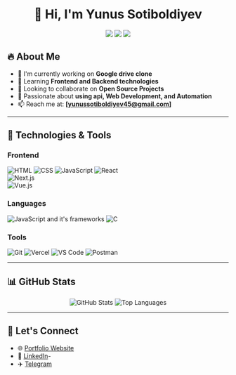 <h1 align="center">👋 Hi, I'm Yunus Sotiboldiyev</h1>

<p align="center">
  <a href="https://yourwebsite.com"><img src="https://img.shields.io/badge/Portfolio-Website-blue?style=for-the-badge"></a>
  <a href="https://twitter.com/yourhandle"><img src="https://img.shields.io/badge/Twitter-%231DA1F2.svg?style=for-the-badge&logo=twitter&logoColor=white"></a>
  <a href="https://linkedin.com/in/yourhandle"><img src="https://img.shields.io/badge/LinkedIn-%230077B5.svg?style=for-the-badge&logo=linkedin&logoColor=white"></a>
</p>

## 🔥 About Me

- 🔭 I'm currently working on **Google drive clone**
- 🌱 Learning **Frontend and Backend technologies**
- 👯 Looking to collaborate on **Open Source Projects**
- 🚀 Passionate about **using api, Web Development, and Automation**
- 📫 Reach me at: **[yunussotiboldiyev45@gmail.com]**

---

## 🚀 Technologies & Tools

### Frontend  
![HTML](https://img.shields.io/badge/-HTML-orange?style=for-the-badge&logo=html5&logoColor=white)
![CSS](https://img.shields.io/badge/-CSS-blue?style=for-the-badge&logo=css3&logoColor=white)
![JavaScript](https://img.shields.io/badge/-JavaScript-yellow?style=for-the-badge&logo=javascript&logoColor=white)
![React](https://img.shields.io/badge/-React-blue?style=for-the-badge&logo=react)  
![Next.js](https://img.shields.io/badge/-Next.js-black?style=for-the-badge&logo=next.js&logoColor=white)  
![Vue.js](https://img.shields.io/badge/-Vue.js-4FC08D?style=for-the-badge&logo=vue.js&logoColor=white)  

### Languages  
![JavaScript](https://img.shields.io/badge/-JavaScript-yellow?style=for-the-badge&logo=javascript&logoColor=white) and it's frameworks
![C](https://img.shields.io/badge/-C++-blue?style=for-the-badge&logo=cplusplus)

### Tools  
![Git](https://img.shields.io/badge/-Git-red?style=for-the-badge&logo=git&logoColor=white)
![Vercel](https://img.shields.io/badge/-Vercel-black?style=for-the-badge&logo=vercel&logoColor=white)
![VS Code](https://img.shields.io/badge/-VS%20Code-blue?style=for-the-badge&logo=visualstudiocode)
![Postman](https://img.shields.io/badge/-Postman-orange?style=for-the-badge&logo=postman&logoColor=white)

---

## 📊 GitHub Stats

<p align="center">
  <img src="https://github-readme-stats.vercel.app/api?username=yourgithubusername&show_icons=true&theme=radical" alt="GitHub Stats">
  <img src="https://github-readme-stats.vercel.app/api/top-langs/?username=yourgithubusername&layout=compact&theme=radical" alt="Top Languages">
</p>

---

## 🔗 Let's Connect

- 🌐 [Portfolio Website](https://yourwebsite.com)
- 💼 [LinkedIn]([https://linkedin.com/in/yourhandle](https://www.linkedin.com/in/yunus-sotiboldiyev-328514306/))-
- ✈️ [Telegram](https://t.me/yunuss_09)  


